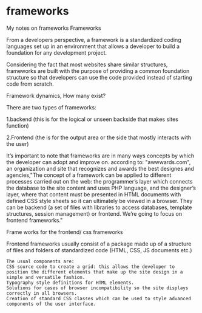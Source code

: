 # frameworks
My notes on frameworks
Frameworks


From a developers perspective, a framework is a standardized coding languages set up in an environment that allows a developer to build a foundation for any development project.


Considering the fact that most websites share similar structures, frameworks are built with the purpose of providing a common foundation structure so that developers can use the code provided instead of starting code from scratch.

Framework dynamics, How many exist? 

There are two types of frameworks:

1.backend (this is for the logical or unseen backside that makes sites function) 

2.Frontend (the is for the output area or the side that mostly interacts with the user)


It’s important to note that frameworks are in many ways concepts by which the developer can adopt and improve on. according to: "awwwards.com", an organization and site that recognizes and awards the best designes and agencies,"The concept of a framework can be applied to different processes carried out on the web: the programmer’s layer which connects the database to the site content and uses PHP language, and the designer’s layer, where that content must be presented in HTML documents with defined CSS style sheets so it can ultimately be viewed in a browser. They can be backend (a set of files with libraries to access databases, template structures, session management) or frontend. We’re going to focus on frontend frameworks."

Frame works for the frontend/ css frameworks

Frontend frameworks usually consist of a package made up of a structure of files and folders of standardized code (HTML, CSS, JS documents etc.)

    The usual components are:
    CSS source code to create a grid: this allows the developer to position the different elements that make up the site design in a simple and versatile fashion.
    Typography style definitions for HTML elements.
    Solutions for cases of browser incompatibility so the site displays correctly in all browsers.
    Creation of standard CSS classes which can be used to style advanced components of the user interface.






